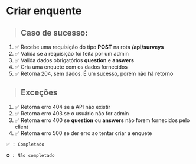 
# Criar enquente

> ## Caso de sucesso:

1. ✅ Recebe uma requisição do tipo **POST** na rota **/api/surveys**
1. ✅ Valida se a requisição foi feita por um admin
1. ✅ Valida dados obrigatórios **question** e **answers**
1. ✅ Cria uma enquete com os dados fornecidos
1. ✅ Retorna 204, sem dados. É um sucesso, porém não há retorno

> ## Exceções

1. ✅ Retorna erro 404 se a API não existir
1. ✅ Retorna erro 403 se o usuário não for admin
1. ✅ Retorna erro 400 se **question** ou **answers** não forem fornecidos pelo client
1. ✅️ Retorna erro 500 se der erro ao tentar criar a enquete

```
✅ : Completado

⛔️ : Não completado
```

